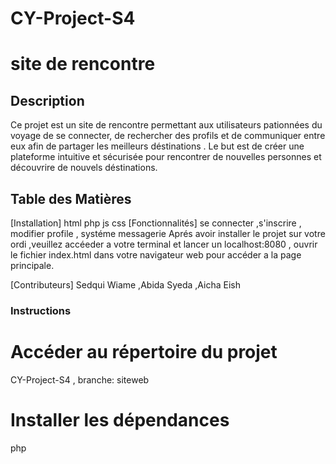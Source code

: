 # CY-Project-S4
# site de rencontre 


## Description

Ce projet est un site de rencontre permettant aux utilisateurs pationnées du voyage de se connecter, de rechercher des profils et de communiquer entre eux afin de partager les meilleurs déstinations . Le but est de créer une plateforme intuitive et sécurisée pour rencontrer de nouvelles personnes et découvrire de nouvels déstinations.

## Table des Matières

 [Installation] html php js css
 [Fonctionnalités]  se connecter ,s'inscrire , modifier profile , systéme messagerie 
 Aprés avoir installer le projet sur votre ordi ,veuillez accéeder a votre terminal et lancer un localhost:8080 , ouvrir le fichier 
 index.html dans votre navigateur web pour accéder a la page principale.

 [Contributeurs] Sedqui Wiame ,Abida Syeda ,Aicha Eish 


### Instructions


# Accéder au répertoire du projet
CY-Project-S4 , 
branche: siteweb

# Installer les dépendances
php
